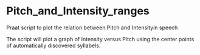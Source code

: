 # Pitch_and_Intensity_ranges
Praat script to plot the relation between Pitch and Intensityin speech

The script will plot a graph of Intensity versus Pitch using the 
center points of automatically discovered syllabels.
